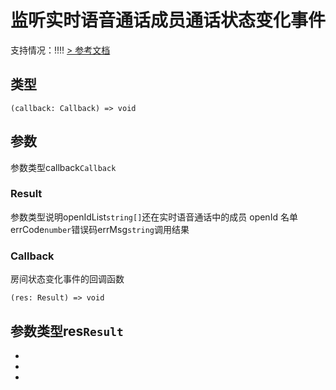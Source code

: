 # 监听实时语音通话成员通话状态变化事件
支持情况：!!!!
[> 参考文档
](https://developers.weixin.qq.com/miniprogram/dev/api/media/voip/wx.onVoIPChatSpeakersChanged.html)
## 类型[​](onVoIPChatSpeakersChanged.html#类型)
```tsx
(callback: Callback) => void
```

## 参数[​](onVoIPChatSpeakersChanged.html#参数)
参数类型callback`Callback`
### Result[​](onVoIPChatSpeakersChanged.html#result)
参数类型说明openIdList`string[]`还在实时语音通话中的成员 openId 名单errCode`number`错误码errMsg`string`调用结果
### Callback[​](onVoIPChatSpeakersChanged.html#callback)
房间状态变化事件的回调函数
```tsx
(res: Result) => void
```
参数类型res`Result`
- 
- 

- 
-
